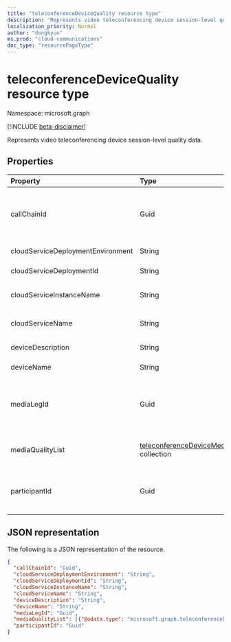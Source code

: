 ```yaml
---
title: "teleconferenceDeviceQuality resource type"
description: "Represents video teleconferencing device session-level quality data."
localization_priority: Normal
author: "dongkyun"
ms.prod: "cloud-communications"
doc_type: "resourcePageType"
---
```


# teleconferenceDeviceQuality resource type

Namespace: microsoft.graph

[!INCLUDE [beta-disclaimer](../../includes/beta-disclaimer.md)]

Represents video teleconferencing device session-level quality data.

## Properties

| Property     | Type        | Description |
|:-------------|:------------|:------------|
|callChainId|Guid|A unique identifier for all  the participant calls in a conference or a unique identifier for two participant calls in P2P call. This needs to be copied over from `Microsoft.Graph.Call.CallChainId`.|
|cloudServiceDeploymentEnvironment|String|A geo-region where the service is deployed, such as `ProdNoam`.|
|cloudServiceDeploymentId|String|A unique deployment identifier assigned by Azure.|
|cloudServiceInstanceName|String|The Azure deployed cloud service instance name, such as `FrontEnd_IN_3`.|
|cloudServiceName|String|The Azure deployed cloud service name, such as `contoso.cloudapp.net`.|
|deviceDescription|String|Any additional description, such as `VTC Bldg 30/21`.|
|deviceName|String|The user media agent name, such as `Cisco SX80`.|
|mediaLegId|Guid|A unique identifier for a specific media leg of a participant in a conference.  One participant can have multiple media leg identifiers if retargeting happens. CVI partner assigns this value.|
|mediaQualityList|[teleconferenceDeviceMediaQuality](teleconferencedevicemediaquality.md) collection|The list of media qualities in a media session (call), such as audio quality, video quality, and/or screen sharing quality.|
|participantId|Guid|A unique identifier for a specific participant in a conference. The CVI partner needs to copy over `Call.MyParticipantId` to this property.|

## JSON representation

The following is a JSON representation of the resource.

<!-- {
  "blockType": "resource",
  "optionalProperties": [

  ],
  "@odata.type": "microsoft.graph.teleconferenceDeviceQuality",
  "baseType": null
}-->

```json
{
  "callChainId": "Guid",
  "cloudServiceDeploymentEnvironment": "String",
  "cloudServiceDeploymentId": "String",
  "cloudServiceInstanceName": "String",
  "cloudServiceName": "String",
  "deviceDescription": "String",
  "deviceName": "String",
  "mediaLegId": "Guid",
  "mediaQualityList": [{"@odata.type": "microsoft.graph.teleconferenceDeviceMediaQuality"}],
  "participantId": "Guid"
}
```

<!-- uuid: 16cd6b66-4b1a-43a1-adaf-3a886856ed98
2019-02-04 14:57:30 UTC -->
<!-- {
  "type": "#page.annotation",
  "description": "teleconferenceDeviceQuality resource",
  "keywords": "",
  "section": "documentation",
  "tocPath": ""
}-->
